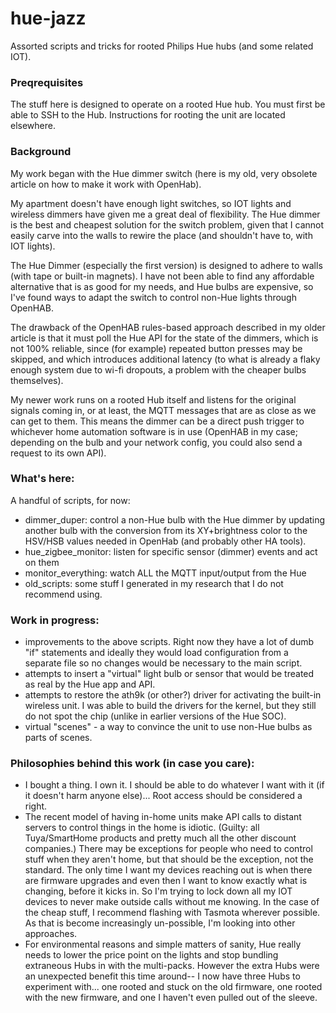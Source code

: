 # hue-jazz
Assorted scripts and tricks for rooted Philips Hue hubs (and some related IOT). 

### Preqrequisites
The stuff here is designed to operate on a rooted Hue hub. You must first
be able to SSH to the Hub. Instructions for rooting the unit are located elsewhere. 

### Background
My work began with the Hue dimmer switch (here is my old, very obsolete article on how to make it work with OpenHab).

My apartment doesn't have enough light switches, so IOT lights and wireless dimmers have given me a great deal of flexibility. The Hue dimmer is the best and cheapest solution for the switch problem, given that I cannot easily carve into the walls to rewire the place (and shouldn't have to, with IOT lights). 

The Hue Dimmer (especially the first version) is designed to adhere to walls (with tape or built-in magnets). I have not been able to find any affordable alternative that is as good for my needs, and Hue bulbs are expensive, so I've found ways to adapt the switch to control non-Hue lights through OpenHAB. 

The drawback of the OpenHAB rules-based approach described in my older article is that it must poll the Hue API for the state of the dimmers, which is not 100% reliable, since (for example) repeated button presses may be skipped, and which introduces additional latency (to what is already a flaky enough system due to wi-fi dropouts, a problem with the cheaper bulbs themselves).

My newer work runs on a rooted Hub itself and listens for the original signals coming in, or at least, the MQTT messages that are as close as we can get to them. This means the dimmer can be a direct push trigger to whichever home automation software is in use (OpenHAB in my case; depending on the bulb and your network config, you could also send a request to its own API).

### What's here:
A handful of scripts, for now:
* dimmer_duper: control a non-Hue bulb with the Hue dimmer by updating another bulb with the conversion from its XY+brightness color to the HSV/HSB values needed in OpenHab (and probably other HA tools). 
* hue_zigbee_monitor: listen for specific sensor (dimmer) events and act on them
* monitor_everything: watch ALL the MQTT input/output from the Hue
* old_scripts: some stuff I generated in my research that I do not recommend using.
 
### Work in progress:
* improvements to the above scripts. Right now they have a lot of dumb "if" statements and ideally they would load configuration from a separate file so no changes would be necessary to the main script.
* attempts to insert a "virtual" light bulb or sensor that would be treated as real by the Hue app and API.
* attempts to restore the ath9k (or other?) driver for activating the built-in wireless unit. I was able to build the drivers for the kernel, but they still do not spot the chip (unlike in earlier versions of the Hue SOC).
* virtual "scenes" - a way to convince the unit to use non-Hue bulbs as parts of scenes.

### Philosophies behind this work (in case you care):
* I bought a thing. I own it. I should be able to do whatever I want with it (if it doesn't harm anyone else)... Root access should be considered a right.
* The recent model of having in-home units make API calls to distant servers to control things in the home is idiotic. (Guilty: all Tuya/SmartHome products and pretty much all the other discount companies.) There may be exceptions for people who need to control stuff when they aren't home, but that should be the exception, not the standard. The only time I want my devices reaching out is when there are firmware upgrades and even then I want to know exactly what is changing, before it kicks in. So I'm trying to lock down all my IOT devices to never make outside calls without me knowing. In the case of the cheap stuff, I recommend flashing with Tasmota wherever possible. As that is become increasingly un-possible, I'm looking into other approaches.
* For environmental reasons and simple matters of sanity, Hue really needs to lower the price point on the lights and stop bundling extraneous Hubs in with the multi-packs. However the extra Hubs were an unexpected benefit this time around-- I now have three Hubs to experiment with... one rooted and stuck on the old firmware, one rooted with the new firmware, and one I haven't even pulled out of the sleeve.
